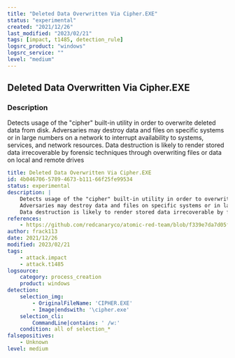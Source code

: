 ```yaml
---
title: "Deleted Data Overwritten Via Cipher.EXE"
status: "experimental"
created: "2021/12/26"
last_modified: "2023/02/21"
tags: [impact, t1485, detection_rule]
logsrc_product: "windows"
logsrc_service: ""
level: "medium"
---
```


## Deleted Data Overwritten Via Cipher.EXE

### Description

Detects usage of the "cipher" built-in utility in order to overwrite deleted data from disk.
Adversaries may destroy data and files on specific systems or in large numbers on a network to interrupt availability to systems, services, and network resources.
Data destruction is likely to render stored data irrecoverable by forensic techniques through overwriting files or data on local and remote drives


```yml
title: Deleted Data Overwritten Via Cipher.EXE
id: 4b046706-5789-4673-b111-66f25fe99534
status: experimental
description: |
    Detects usage of the "cipher" built-in utility in order to overwrite deleted data from disk.
    Adversaries may destroy data and files on specific systems or in large numbers on a network to interrupt availability to systems, services, and network resources.
    Data destruction is likely to render stored data irrecoverable by forensic techniques through overwriting files or data on local and remote drives
references:
    - https://github.com/redcanaryco/atomic-red-team/blob/f339e7da7d05f6057fdfcdd3742bfcf365fee2a9/atomics/T1485/T1485.md#atomic-test-3---overwrite-deleted-data-on-c-drive
author: frack113
date: 2021/12/26
modified: 2023/02/21
tags:
    - attack.impact
    - attack.t1485
logsource:
    category: process_creation
    product: windows
detection:
    selection_img:
        - OriginalFileName: 'CIPHER.EXE'
        - Image|endswith: '\cipher.exe'
    selection_cli:
        CommandLine|contains: ' /w:'
    condition: all of selection_*
falsepositives:
    - Unknown
level: medium

```

